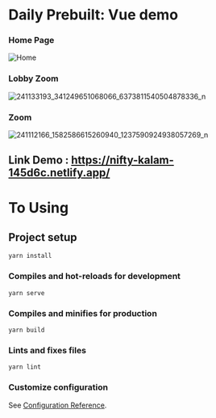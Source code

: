 # Daily Prebuilt: Vue demo
### Home Page
![Home](https://user-images.githubusercontent.com/61926550/131709641-bf9b7562-b815-443b-8da4-f2d33632f4a2.JPG)

### Lobby Zoom
![241133193_341249651068066_6373811540504878336_n](https://user-images.githubusercontent.com/61926550/131709755-dfce1ddd-873c-45d2-b02b-bc8bff9a44e9.jpg)


### Zoom
![241112166_1582586615260940_1237590924938057269_n](https://user-images.githubusercontent.com/61926550/131709782-01ffc5e2-31fb-4dac-8ad0-9fcb9224c6fa.jpg)


## Link Demo : https://nifty-kalam-145d6c.netlify.app/


# To Using

## Project setup
```
yarn install
```

### Compiles and hot-reloads for development
```
yarn serve
```

### Compiles and minifies for production
```
yarn build
```

### Lints and fixes files
```
yarn lint
```

### Customize configuration
See [Configuration Reference](https://cli.vuejs.org/config/).
